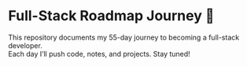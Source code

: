 # Full-Stack Roadmap Journey 🚀
This repository documents my 55-day journey to becoming a full-stack developer.  
Each day I’ll push code, notes, and projects. Stay tuned!  
